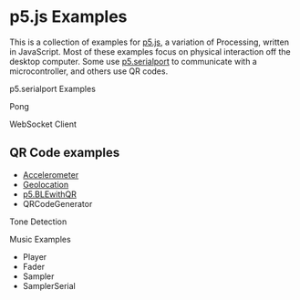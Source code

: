 # p5.js Examples

This is a collection of examples for [p5.js](https://p5js.org/), a variation of Processing, written in JavaScript. Most of these examples focus on physical interaction off the desktop computer. Some use [p5.serialport](https://github.com/p5-serial/p5.serialport) to communicate with a microcontroller, and others use QR codes. 

p5.serialport Examples

Pong

WebSocket Client

## QR Code examples

* [Accelerometer](QRCodeExamples/AccelerometerWithQR/index.html)
* [Geolocation](QRCodeExamples/GeolocationWithQR/index.html)
* [p5.BLEwithQR](QRCodeExamples/p5BLEWithQR/index.html)
* QRCodeGenerator

Tone Detection

Music Examples
* Player
* Fader
* Sampler
* SamplerSerial